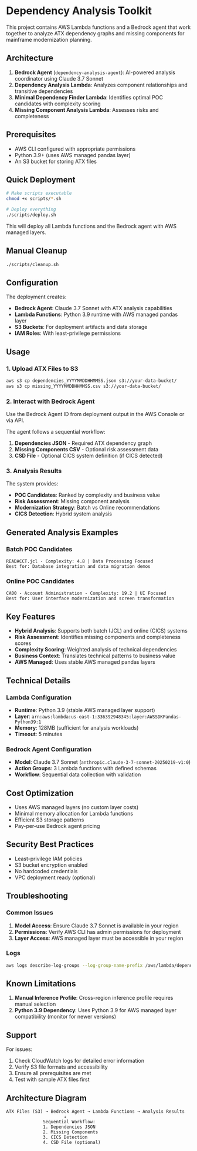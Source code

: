 # Dependency Analysis Toolkit

This project contains AWS Lambda functions and a Bedrock agent that work together to analyze ATX dependency graphs and missing components for mainframe modernization planning.

## Architecture

1. **Bedrock Agent** (`dependency-analysis-agent`): AI-powered analysis coordinator using Claude 3.7 Sonnet
2. **Dependency Analysis Lambda**: Analyzes component relationships and transitive dependencies  
3. **Minimal Dependency Finder Lambda**: Identifies optimal POC candidates with complexity scoring
4. **Missing Component Analysis Lambda**: Assesses risks and completeness

## Prerequisites

- AWS CLI configured with appropriate permissions
- Python 3.9+ (uses AWS managed pandas layer)
- An S3 bucket for storing ATX files

## Quick Deployment

```bash
# Make scripts executable
chmod +x scripts/*.sh

# Deploy everything
./scripts/deploy.sh
```

This will deploy all Lambda functions and the Bedrock agent with AWS managed layers.

## Manual Cleanup

```bash
./scripts/cleanup.sh
```

## Configuration

The deployment creates:
- **Bedrock Agent**: Claude 3.7 Sonnet with ATX analysis capabilities
- **Lambda Functions**: Python 3.9 runtime with AWS managed pandas layer
- **S3 Buckets**: For deployment artifacts and data storage
- **IAM Roles**: With least-privilege permissions

## Usage

### 1. Upload ATX Files to S3

```bash
aws s3 cp dependencies_YYYYMMDDHHMMSS.json s3://your-data-bucket/
aws s3 cp missing_YYYYMMDDHHMMSS.csv s3://your-data-bucket/
```

### 2. Interact with Bedrock Agent

Use the Bedrock Agent ID from deployment output in the AWS Console or via API.

The agent follows a sequential workflow:
1. **Dependencies JSON** - Required ATX dependency graph
2. **Missing Components CSV** - Optional risk assessment data  
3. **CSD File** - Optional CICS system definition (if CICS detected)

### 3. Analysis Results

The system provides:
- **POC Candidates**: Ranked by complexity and business value
- **Risk Assessment**: Missing component analysis
- **Modernization Strategy**: Batch vs Online recommendations
- **CICS Detection**: Hybrid system analysis

## Generated Analysis Examples

### Batch POC Candidates
```
READACCT.jcl - Complexity: 4.8 | Data Processing Focused
Best for: Database integration and data migration demos
```

### Online POC Candidates  
```
CA00 - Account Administration - Complexity: 19.2 | UI Focused
Best for: User interface modernization and screen transformation
```

## Key Features

- **Hybrid Analysis**: Supports both batch (JCL) and online (CICS) systems
- **Risk Assessment**: Identifies missing components and completeness scores
- **Complexity Scoring**: Weighted analysis of technical dependencies
- **Business Context**: Translates technical patterns to business value
- **AWS Managed**: Uses stable AWS managed pandas layers

## Technical Details

### Lambda Configuration
- **Runtime**: Python 3.9 (stable AWS managed layer support)
- **Layer**: `arn:aws:lambda:us-east-1:336392948345:layer:AWSSDKPandas-Python39:1`
- **Memory**: 128MB (sufficient for analysis workloads)
- **Timeout**: 5 minutes

### Bedrock Agent Configuration  
- **Model**: Claude 3.7 Sonnet (`anthropic.claude-3-7-sonnet-20250219-v1:0`)
- **Action Groups**: 3 Lambda functions with defined schemas
- **Workflow**: Sequential data collection with validation

## Cost Optimization

- Uses AWS managed layers (no custom layer costs)
- Minimal memory allocation for Lambda functions
- Efficient S3 storage patterns
- Pay-per-use Bedrock agent pricing

## Security Best Practices

- Least-privilege IAM policies
- S3 bucket encryption enabled
- No hardcoded credentials
- VPC deployment ready (optional)

## Troubleshooting

### Common Issues

1. **Model Access**: Ensure Claude 3.7 Sonnet is available in your region
2. **Permissions**: Verify AWS CLI has admin permissions for deployment
3. **Layer Access**: AWS managed layer must be accessible in your region

### Logs

```bash
aws logs describe-log-groups --log-group-name-prefix /aws/lambda/dependency-analysis
```

## Known Limitations

1. **Manual Inference Profile**: Cross-region inference profile requires manual selection
2. **Python 3.9 Dependency**: Uses Python 3.9 for AWS managed layer compatibility (monitor for newer versions)

## Support

For issues:
1. Check CloudWatch logs for detailed error information
2. Verify S3 file formats and accessibility  
3. Ensure all prerequisites are met
4. Test with sample ATX files first

## Architecture Diagram

```
ATX Files (S3) → Bedrock Agent → Lambda Functions → Analysis Results
                      ↓
              Sequential Workflow:
              1. Dependencies JSON
              2. Missing Components  
              3. CICS Detection
              4. CSD File (optional)
```
